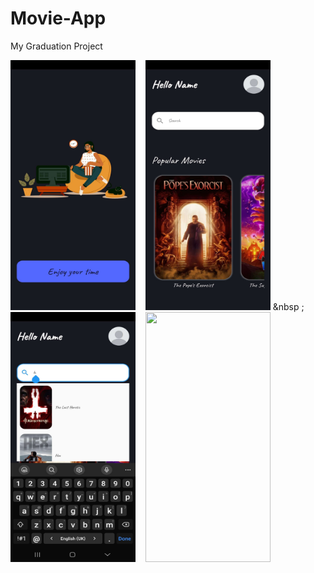 # Movie-App
My Graduation Project

<img src="https://github.com/HaneenAl-Zaghari/Movie-App/blob/main/Images/Screenshot_20230508_071148.jpg" width="200" height="400"> &nbsp;&nbsp; <img src="https://github.com/HaneenAl-Zaghari/Movie-App/blob/main/Images/Screenshot_20230509_175157.jpg" width="200" height="400"> &nbsp&nbsp;; <img src="https://github.com/HaneenAl-Zaghari/Movie-App/blob/main/Images/Screenshot_20230509_175213.jpg" width="200" height="400"> &nbsp;&nbsp; <img src="https://github.com/HaneenAl-Zaghari/Movie-App/blob/main/Images/SScreenshot_20230518_172800.jpg" width="200" height="400">


